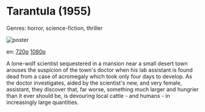 # Tarantula (1955)

Genres: horror, science-fiction, thriller

![poster](http://image.tmdb.org/t/p/w500/gPjlVSys2CJP1aQKXnhj4kKDxrB.jpg)

en:
  [720p](magnet:?xt=urn:btih:058817FFF3FE3F3355D7090804EB7B30FCC95804&tr=udp://glotorrents.pw:6969/announce&tr=udp://tracker.opentrackr.org:1337/announce&tr=udp://torrent.gresille.org:80/announce&tr=udp://tracker.openbittorrent.com:80&tr=udp://tracker.coppersurfer.tk:6969&tr=udp://tracker.leechers-paradise.org:6969&tr=udp://p4p.arenabg.ch:1337&tr=udp://tracker.internetwarriors.net:1337)
  [1080p](magnet:?xt=urn:btih:0D625856054FEC5971946AAC26AEAB6338CA4C6E&tr=udp://glotorrents.pw:6969/announce&tr=udp://tracker.opentrackr.org:1337/announce&tr=udp://torrent.gresille.org:80/announce&tr=udp://tracker.openbittorrent.com:80&tr=udp://tracker.coppersurfer.tk:6969&tr=udp://tracker.leechers-paradise.org:6969&tr=udp://p4p.arenabg.ch:1337&tr=udp://tracker.internetwarriors.net:1337)
  


A lone-wolf scientist sequestered in a mansion near a small desert town arouses the suspicion of the town's doctor when his lab assistant is found dead from a case of acromegaly which took only four days to develop.  As the doctor investigates, aided by the scientist's new, and very female, assistant, they discover that, far worse, something much larger and hungrier than it ever should be,  is devouring local cattle - and humans - in increasingly large quantities.